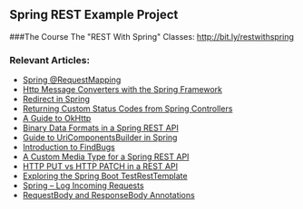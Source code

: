## Spring REST Example Project

###The Course
The "REST With Spring" Classes: http://bit.ly/restwithspring

### Relevant Articles:
- [Spring @RequestMapping](http://www.baeldung.com/spring-requestmapping)
- [Http Message Converters with the Spring Framework](http://www.baeldung.com/spring-httpmessageconverter-rest)
- [Redirect in Spring](http://www.baeldung.com/spring-redirect-and-forward)
- [Returning Custom Status Codes from Spring Controllers](http://www.baeldung.com/spring-mvc-controller-custom-http-status-code)
- [A Guide to OkHttp](http://www.baeldung.com/guide-to-okhttp)
- [Binary Data Formats in a Spring REST API](http://www.baeldung.com/spring-rest-api-with-binary-data-formats)
- [Guide to UriComponentsBuilder in Spring](http://www.baeldung.com/spring-uricomponentsbuilder)
- [Introduction to FindBugs](http://www.baeldung.com/intro-to-findbugs)
- [A Custom Media Type for a Spring REST API](http://www.baeldung.com/spring-rest-custom-media-type)
- [HTTP PUT vs HTTP PATCH in a REST API](http://www.baeldung.com/http-put-patch-difference-spring)
- [Exploring the Spring Boot TestRestTemplate](http://www.baeldung.com/spring-boot-testresttemplate)
- [Spring – Log Incoming Requests](http://www.baeldung.com/spring-http-logging)
- [RequestBody and ResponseBody Annotations](http://www.baeldung.com/requestbody-and-responsebody-annotations)
